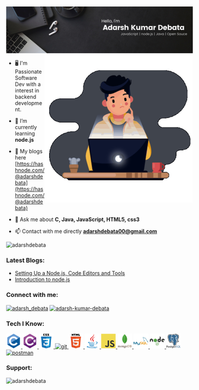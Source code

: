 ![logo](https://github.com/adarshdebata/adarshdebata/blob/main/Banner.png)
<img align = "right" width ="400" src ="https://github.com/adarshdebata/adarshdebata/blob/main/Animation.gif">
- 🖥️ I'm Passionate Software Dev with a interest in backend development.

- 🌱 I’m currently learning **node.js**

- 📝 My blogs here [https://hashnode.com/@adarshdebata](https://hashnode.com/@adarshdebata)

- 💬 Ask me about **C, Java, JavaScript, HTML5, css3**

- 📫 Contact with me directly **adarshdebata00@gmail.com**

<p align="left"> <img src="https://komarev.com/ghpvc/?username=adarshdebata&label=Profile%20views&color=0e75b6&style=flat" alt="adarshdebata" /> </p>

### Latest Blogs:
<!-- BLOG-POST-LIST:START -->
- [Setting Up a Node.js, Code Editors and Tools](https://adarshh.hashnode.dev/setting-up-a-nodejs-code-editors-and-tools)
- [Introduction to node.js](https://adarshh.hashnode.dev/introduction-to-nodejs)
<!-- BLOG-POST-LIST:END -->

<h3 align="left">Connect with me:</h3>
<p align="left">
<a href="https://twitter.com/adarsh_debata" target="blank"><img align="center" src="https://raw.githubusercontent.com/rahuldkjain/github-profile-readme-generator/master/src/images/icons/Social/twitter.svg" alt="adarsh_debata" height="30" width="40" /></a>
<a href="https://linkedin.com/in/adarsh-kumar-debata" target="blank"><img align="center" src="https://raw.githubusercontent.com/rahuldkjain/github-profile-readme-generator/master/src/images/icons/Social/linked-in-alt.svg" alt="adarsh-kumar-debata" height="30" width="40" /></a>
</p>

<h3 align="left">Tech I Know:</h3>
<p align="left"> <a href="https://www.cprogramming.com/" target="_blank" rel="noreferrer"> <img src="https://raw.githubusercontent.com/devicons/devicon/master/icons/c/c-original.svg" alt="c" width="40" height="40"/> </a> <a href="https://www.w3schools.com/cs/" target="_blank" rel="noreferrer"> <img src="https://raw.githubusercontent.com/devicons/devicon/master/icons/csharp/csharp-original.svg" alt="csharp" width="40" height="40"/> </a> <a href="https://www.w3schools.com/css/" target="_blank" rel="noreferrer"> <img src="https://raw.githubusercontent.com/devicons/devicon/master/icons/css3/css3-original-wordmark.svg" alt="css3" width="40" height="40"/> </a> <a href="https://git-scm.com/" target="_blank" rel="noreferrer"> <img src="https://www.vectorlogo.zone/logos/git-scm/git-scm-icon.svg" alt="git" width="40" height="40"/> </a> <a href="https://www.w3.org/html/" target="_blank" rel="noreferrer"> <img src="https://raw.githubusercontent.com/devicons/devicon/master/icons/html5/html5-original-wordmark.svg" alt="html5" width="40" height="40"/> </a> <a href="https://www.java.com" target="_blank" rel="noreferrer"> <img src="https://raw.githubusercontent.com/devicons/devicon/master/icons/java/java-original.svg" alt="java" width="40" height="40"/> </a> <a href="https://developer.mozilla.org/en-US/docs/Web/JavaScript" target="_blank" rel="noreferrer"> <img src="https://raw.githubusercontent.com/devicons/devicon/master/icons/javascript/javascript-original.svg" alt="javascript" width="40" height="40"/> </a> <a href="https://www.mongodb.com/" target="_blank" rel="noreferrer"> <img src="https://raw.githubusercontent.com/devicons/devicon/master/icons/mongodb/mongodb-original-wordmark.svg" alt="mongodb" width="40" height="40"/> </a> <a href="https://www.mysql.com/" target="_blank" rel="noreferrer"> <img src="https://raw.githubusercontent.com/devicons/devicon/master/icons/mysql/mysql-original-wordmark.svg" alt="mysql" width="40" height="40"/> </a> <a href="https://nodejs.org" target="_blank" rel="noreferrer"> <img src="https://raw.githubusercontent.com/devicons/devicon/master/icons/nodejs/nodejs-original-wordmark.svg" alt="nodejs" width="40" height="40"/> </a> <a href="https://www.postgresql.org" target="_blank" rel="noreferrer"> <img src="https://raw.githubusercontent.com/devicons/devicon/master/icons/postgresql/postgresql-original-wordmark.svg" alt="postgresql" width="40" height="40"/> </a> <a href="https://postman.com" target="_blank" rel="noreferrer"> <img src="https://www.vectorlogo.zone/logos/getpostman/getpostman-icon.svg" alt="postman" width="40" height="40"/> </a> </p>


<h3 align="left">Support:</h3>
<p><a href="https://www.buymeacoffee.com/adarshdebata"> <img align="left" src="https://cdn.buymeacoffee.com/buttons/v2/default-yellow.png" height="50" width="210" alt="adarshdebata" /></a></p><br><br>

